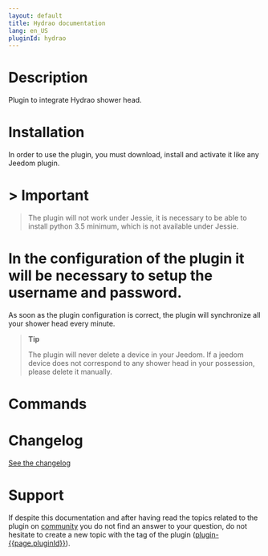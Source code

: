 ```yaml
---
layout: default
title: Hydrao documentation
lang: en_US
pluginId: hydrao
---
```


# Description

Plugin to integrate Hydrao shower head.

# Installation

In order to use the plugin, you must download, install and activate it like any Jeedom plugin.

# > **Important**
>
> The plugin will not work under Jessie, it is necessary to be able to install python 3.5 minimum, which is not available under Jessie.

# In the configuration of the plugin it will be necessary to setup the username and password.

As soon as the plugin configuration is correct, the plugin will synchronize all your shower head every minute.

> **Tip**
>
> The plugin will never delete a device in your Jeedom. If a jeedom device does not correspond to any shower head in your possession, please delete it manually.

# Commands

# Changelog

[See the changelog](./changelog)

# Support

If despite this documentation and after having read the topics related to the plugin on [community]({{site.forum}}/tags/plugin-{{page.pluginId}}) you do not find an answer to your question, do not hesitate to create a new topic with the tag of the plugin ([plugin-{{page.pluginId}}]({{site.forum}}/tags/plugin-{{page.pluginId}})).
